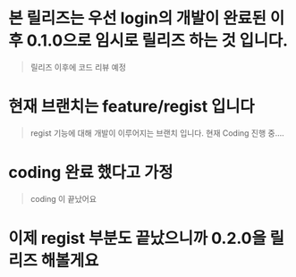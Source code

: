 # 본 릴리즈는 우선 login의 개발이 완료된 이후 0.1.0으로 임시로 릴리즈 하는 것 입니다.

> 릴리즈 이후에 코드 리뷰 예정
# 현재 브랜치는 feature/regist 입니다
> regist 기능에 대해 개발이 이루어지는 브랜치 입니다.
> 현재 Coding 진행 중....

# coding 완료 했다고 가정
> coding 이 끝났어요

# 이제 regist 부분도 끝났으니까 0.2.0을 릴리즈 해볼게요